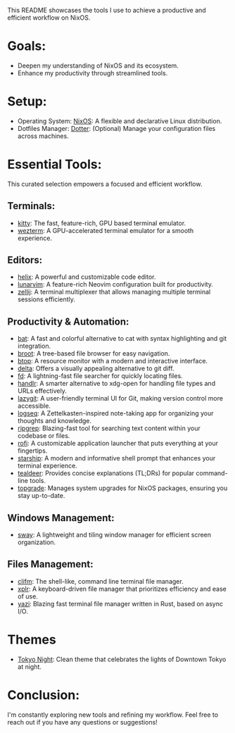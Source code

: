 This README showcases the tools I use to achieve a productive and efficient workflow on NixOS.

# Goals:

- Deepen my understanding of NixOS and its ecosystem.
- Enhance my productivity through streamlined tools.

# Setup:

- Operating System: [NixOS](https://nixos.org/): A flexible and declarative Linux distribution.
- Dotfiles Manager: [Dotter](https://github.com/SuperCuber/dotter): (Optional) Manage your configuration files across machines.

# Essential Tools:

This curated selection empowers a focused and efficient workflow.

## Terminals:

- [kitty](https://sw.kovidgoyal.net/kitty/): The fast, feature-rich, GPU based terminal emulator.
- [wezterm](https://wezfurlong.org/wezterm/index.html): A GPU-accelerated terminal emulator for a smooth experience.

## Editors:

- [helix](https://helix-editor.com/): A powerful and customizable code editor.
- [lunarvim](https://github.com/LunarVim/LunarVim): A feature-rich Neovim configuration built for productivity.
- [zellij](https://zellij.dev/): A terminal multiplexer that allows managing multiple terminal sessions efficiently.

## Productivity & Automation:

- [bat](https://github.com/topics/batcat): A fast and colorful alternative to cat with syntax highlighting and git integration.
- [broot](https://dystroy.org/broot/): A tree-based file browser for easy navigation.
- [btop](https://github.com/topics/monitor-performance): A resource monitor with a modern and interactive interface.
- [delta](https://github.com/dandavison/delta): Offers a visually appealing alternative to git diff.
- [fd](https://github.com/sharkdp/fd): A lightning-fast file searcher for quickly locating files.
- [handlr](https://github.com/topics/handle): A smarter alternative to xdg-open for handling file types and URLs effectively.
- [lazygit](https://github.com/jesseduffield/lazygit): A user-friendly terminal UI for Git, making version control more accessible.
- [logseq](https://logseq.com/): A Zettelkasten-inspired note-taking app for organizing your thoughts and knowledge.
- [ripgrep](https://github.com/BurntSushi/ripgrep): Blazing-fast tool for searching text content within your codebase or files.
- [rofi](https://www.rofi.com/): A customizable application launcher that puts everything at your fingertips.
- [starship](https://starship.rs/): A modern and informative shell prompt that enhances your terminal experience.
- [tealdeer](https://github.com/aarron-lee): Provides concise explanations (TL;DRs) for popular command-line tools.
- [topgrade](https://github.com/topgrade-rs/topgrade): Manages system upgrades for NixOS packages, ensuring you stay up-to-date.

## Windows Management:

- [sway](https://github.com/swaywm/sway): A lightweight and tiling window manager for efficient screen organization.

## Files Management:

- [clifm](https://github.com/leo-arch/clifm): The shell-like, command line terminal file manager.
- [xplr](https://github.com/sayanarijit/xplr): A keyboard-driven file manager that prioritizes efficiency and ease of use.
- [yazi](https://yazi-rs.github.io): Blazing fast terminal file manager written in Rust, based on async I/O.

# Themes
- [Tokyo Night](https://github.com/folke/tokyonight.nvim): Clean theme that celebrates the lights of Downtown Tokyo at night.


# Conclusion:
I'm constantly exploring new tools and refining my workflow. Feel free to reach out if you have any questions or suggestions!
